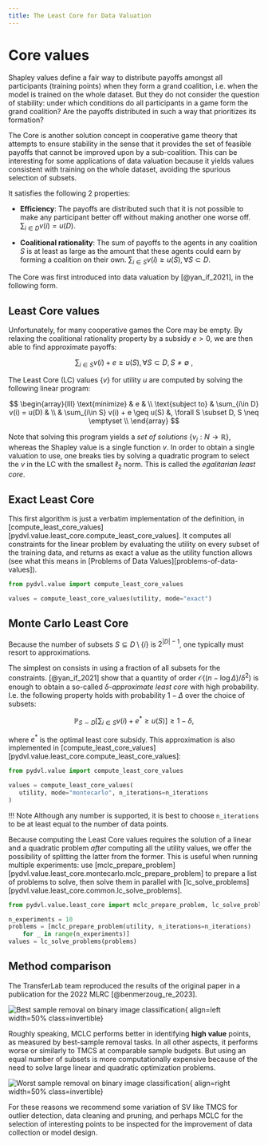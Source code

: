 ```yaml
---
title: The Least Core for Data Valuation
---
```


# Core values

Shapley values define a fair way to distribute payoffs amongst all participants
(training points) when they form a grand coalition, i.e. when the model is
trained on the whole dataset. But they do not consider the question of
stability: under which conditions do all participants in a game form the grand
coalition? Are the payoffs distributed in such a way that prioritizes its
formation?

The Core is another solution concept in cooperative game theory that attempts to
ensure stability in the sense that it provides the set of feasible payoffs that
cannot be improved upon by a sub-coalition. This can be interesting for some
applications of data valuation because it yields values consistent with training
on the whole dataset, avoiding the spurious selection of subsets.

It satisfies the following 2 properties:

- **Efficiency**:
  The payoffs are distributed such that it is not possible to make any
  participant better off without making another one worse off.
  $\sum_{i \in D} v(i) = u(D).$

- **Coalitional rationality**:
  The sum of payoffs to the agents in any coalition $S$ is at least as large as
  the amount that these agents could earn by forming a coalition on their own.
  $\sum_{i \in S} v(i) \geq u(S), \forall S \subset D.$

The Core was first introduced into data valuation by [@yan_if_2021], in the
following form.

## Least Core values

Unfortunately, for many cooperative games the Core may be empty. By relaxing the
coalitional rationality property by a subsidy $e \gt 0$, we are then able to
find approximate payoffs:

$$
\sum_{i\in S} v(i) + e \geq u(S), \forall S \subset D, S \neq \emptyset \
,$$

The Least Core (LC) values $\{v\}$ for utility $u$ are computed by solving the
following linear program:

$$
\begin{array}{lll}
\text{minimize} & e & \\
\text{subject to} & \sum_{i\in D} v(i) = u(D) & \\
& \sum_{i\in S} v(i) + e \geq u(S) &, \forall S \subset D, S \neq \emptyset  \\
\end{array}
$$

Note that solving this program yields a _set of solutions_ $\{v_j:N \rightarrow
\mathbb{R}\}$, whereas the Shapley value is a single function $v$. In order to
obtain a single valuation to use, one breaks ties by solving a quadratic program
to select the $v$ in the LC with the smallest $\ell_2$ norm. This is called the
_egalitarian least core_.

## Exact Least Core

This first algorithm is just a verbatim implementation of the definition, in
[compute_least_core_values][pydvl.value.least_core.compute_least_core_values].
It computes all constraints for the linear problem by evaluating the utility on
every subset of the training data, and returns as exact a value as the utility
function allows (see what this means in [Problems of Data
Values][problems-of-data-values]).

```python
from pydvl.value import compute_least_core_values

values = compute_least_core_values(utility, mode="exact")
```

## Monte Carlo Least Core

Because the number of subsets $S \subseteq D \setminus \{i\}$ is
$2^{ | D | - 1 }$, one typically must resort to approximations.

The simplest on consists in using a fraction of all subsets for the constraints.
[@yan_if_2021] show that a quantity of order $\mathcal{O}((n - \log \Delta ) /
\delta^2)$ is enough to obtain a so-called $\delta$-*approximate least core*
with high probability. I.e. the following property holds with probability
$1-\Delta$ over the choice of subsets:

$$
\mathbb{P}_{S\sim D}\left[\sum_{i\in S} v(i) + e^{*} \geq u(S)\right]
\geq 1 - \delta,
$$

where $e^{*}$ is the optimal least core subsidy. This approximation is
also implemented in
[compute_least_core_values][pydvl.value.least_core.compute_least_core_values]:

```python
from pydvl.value import compute_least_core_values

values = compute_least_core_values(
   utility, mode="montecarlo", n_iterations=n_iterations
)
```

!!! Note
    Although any number is supported, it is best to choose `n_iterations` to be
    at least equal to the number of data points.

Because computing the Least Core values requires the solution of a linear and a
quadratic problem *after* computing all the utility values, we offer the
possibility of splitting the latter from the former. This is useful when running
multiple experiments: use
[mclc_prepare_problem][pydvl.value.least_core.montecarlo.mclc_prepare_problem] to prepare a
list of problems to solve, then solve them in parallel with
[lc_solve_problems][pydvl.value.least_core.common.lc_solve_problems].

```python
from pydvl.value.least_core import mclc_prepare_problem, lc_solve_problems

n_experiments = 10
problems = [mclc_prepare_problem(utility, n_iterations=n_iterations)
    for _ in range(n_experiments)]
values = lc_solve_problems(problems)
```

## Method comparison

The TransferLab team reproduced the results of the original paper in a
publication for the 2022 MLRC [@benmerzoug_re_2023].

![Best sample removal on binary image
classification](img/mclc-best-removal-10k-natural.svg){ align=left width=50% class=invertible}

Roughly speaking, MCLC performs better in identifying **high value** points, as
measured by best-sample removal tasks. In all other aspects, it performs worse
or similarly to TMCS at comparable sample budgets. But using an equal number of
subsets is more computationally expensive because of the need to solve large
linear and quadratic optimization problems.


![Worst sample removal on binary image
classification](img/mclc-worst-removal-10k-natural.svg){ align=right width=50% class=invertible}

For these reasons we recommend some variation of SV like TMCS for outlier
detection, data cleaning and pruning, and perhaps MCLC for the selection of
interesting points to be inspected for the improvement of data collection or
model design.
